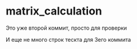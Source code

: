# matrix_calculation


Это уже второй коммит, просто для проверки

И еще не много строк тескта для 3его коммита